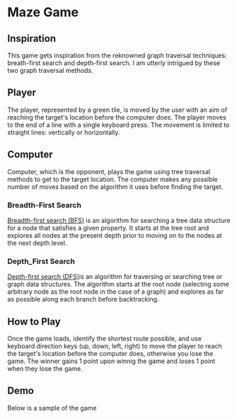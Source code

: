 # Maze Game
## Inspiration
This game gets inspiration from the reknowned graph traversal techniques: breath-first search and depth-first search. I am utterly intrigued by these two graph traversal methods.


## Player
The player, represented by a green tile, is moved by the user with an aim of reaching the target's location before the computer does. The player moves to the end of a line with a single keyboard press. The movement is limited to straight lines: vertically or horizontally.

## Computer
Computer, which is the opponent, plays the game using tree traversal methods to get to the target location. The computer makes any possible number of moves based on the algorithm it uses before finding the target.

###  Breadth-First Search
[Breadth-first search (BFS)](https://en.wikipedia.org/wiki/Breadth-first_search) is an algorithm for searching a tree data structure for a node that satisfies a given property. It starts at the tree root and explores all nodes at the present depth prior to moving on to the nodes at the next depth level.

###  Depth_First Search
[Depth-first search (DFS)](https://en.wikipedia.org/wiki/Depth-first_search)is an algorithm for traversing or searching tree or graph data structures. The algorithm starts at the root node (selecting some arbitrary node as the root node in the case of a graph) and explores as far as possible along each branch before backtracking. 

## How to Play 
Once the game loads, identify the shortest route possible, and use keyboard direction keys (up, down, left, right) to move the player to reach the target's location before the computer does, otherwise you lose the game. The winner gains 1 point upon winnig the game and loses 1 point when they lose the game.

## Demo
Below is a sample of the game
